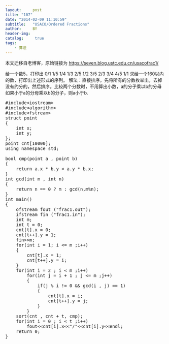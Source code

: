 ```yaml
---
layout:     post
title: "107"
date: "2014-02-09 11:10:59"
subtitle:   "USACO/Ordered Fractions"
author:     BY
header-img:
catalog: 	 true
tags:
    - 算法
---
```


本文迁移自老博客，原始链接为 <https://seven.blog.ustc.edu.cn/usacofrac1/>

给一个数5，打印出
0/1
1/5
1/4
1/3
2/5
1/2
3/5
2/3
3/4
4/5
1/1
求给一个160以内的数，打印出上述形式的序列。
解法：直接排序。先将所有的分数枚举出，去掉没有约分的，然后排序。比较两个分数时，不用算出小数，a的分子乘以b的分母如果小于a的分母乘以b的分子，则a小于b.
<pre class="brush:[cpp]">
#include&lt;iostream&gt;
#include&lt;algorithm&gt;
#include&lt;fstream&gt;
struct point 
{
	int x;
	int y;
};
point cnt[10000];
using namespace std;

bool cmp(point a , point b)
{
	return a.x * b.y < a.y * b.x;
}
int gcd(int m , int n)
{
	return n == 0 ? m : gcd(n,m%n);
}
int main()
{
	ofstream fout ("frac1.out");
    ifstream fin ("frac1.in");
	int m;
	int t = 0;
	cnt[t].x = 0;
	cnt[t++].y = 1;
	fin&gt;&gt;m;
	for(int i = 1; i <= m ;i++)
	{
		cnt[t].x = 1;
		cnt[t++].y = i;
	}
	for(int i = 2 ; i < m ;i++)
		for(int j = i + 1 ; j <= m ;j++)
		{
			if(j % i != 0 && gcd(i , j) == 1)
			{
				cnt[t].x = i;
				cnt[t++].y = j;
			}
		}
	sort(cnt , cnt + t, cmp);
	for(int i = 0 ; i < t ;i++)
		fout&lt;&lt;cnt[i].x&lt;&lt;"/"&lt;&lt;cnt[i].y&lt;&lt;endl;
 	return 0;
}
</pre>

